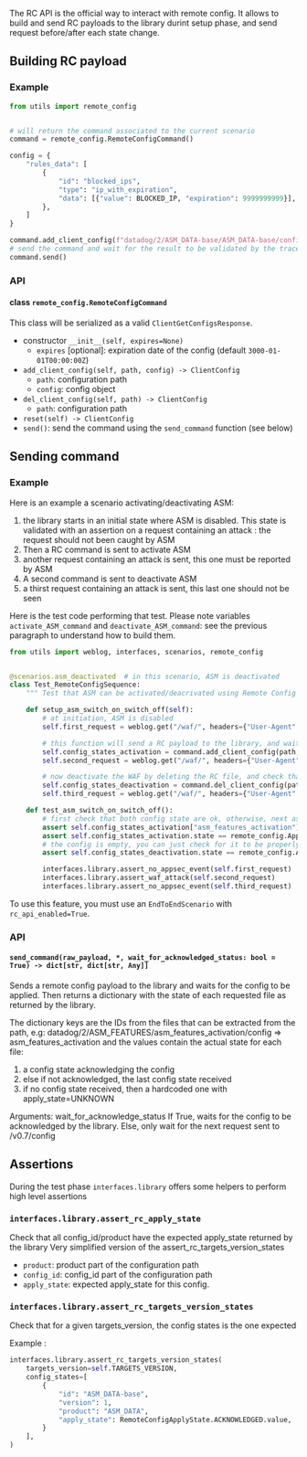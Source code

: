 The RC API is the official way to interact with remote config. It allows to build and send RC payloads to the library durint setup phase, and send request before/after each state change.

## Building RC payload

### Example

``` python
from utils import remote_config


# will return the command associated to the current scenario
command = remote_config.RemoteConfigCommand()

config = {
    "rules_data": [
        {
            "id": "blocked_ips",
            "type": "ip_with_expiration",
            "data": [{"value": BLOCKED_IP, "expiration": 9999999999}],
        },
    ]
}

command.add_client_config(f"datadog/2/ASM_DATA-base/ASM_DATA-base/config", config)
# send the command and wait for the result to be validated by the tracer
command.send()
```

### API

#### class `remote_config.RemoteConfigCommand`

This class will be serialized as a valid `ClientGetConfigsResponse`.

* constructor `__init__(self, expires=None)`
  * `expires` [optional]: expiration date of the config (default `3000-01-01T00:00:00Z`)
* `add_client_config(self, path, config) -> ClientConfig`
  * `path`: configuration path
  * `config`: config object
* `del_client_config(self, path) -> ClientConfig`
  * `path`: configuration path
* `reset(self) -> ClientConfig`
* `send()`: send the command using the `send_command` function (see below)


## Sending command

### Example

Here is an example a scenario activating/deactivating ASM:

1. the library starts in an initial state where ASM is disabled. This state is validated with an assertion on a request containing an attack : the request should not been caught by ASM
2. Then a RC command is sent to activate ASM
3. another request containing an attack is sent, this one must be reported by ASM
4. A second command is sent to deactivate ASM
5. a thirst request containing an attack is sent, this last one should not be seen


Here is the test code performing that test. Please note variables `activate_ASM_command` and `deactivate_ASM_command`: see the previous paragraph to understand how to build them.

```python
from utils import weblog, interfaces, scenarios, remote_config


@scenarios.asm_deactivated  # in this scenario, ASM is deactivated
class Test_RemoteConfigSequence:
    """ Test that ASM can be activated/deacrivated using Remote Config """

    def setup_asm_switch_on_switch_off(self):
        # at initiation, ASM is disabled
        self.first_request = weblog.get("/waf/", headers={"User-Agent": "Arachni/v1"})

        # this function will send a RC payload to the library, and wait for a confirmation from the library
        self.config_states_activation = command.add_client_config(path, asm_enabled).send()
        self.second_request = weblog.get("/waf/", headers={"User-Agent": "Arachni/v1"})

        # now deactivate the WAF by deleting the RC file, and check that it does not catch anything
        self.config_states_deactivation = command.del_client_config(path).send()
        self.third_request = weblog.get("/waf/", headers={"User-Agent": "Arachni/v1"})

    def test_asm_switch_on_switch_off():
        # first check that both config state are ok, otherwise, next assertions will fail with cryptic messages
        assert self.config_states_activation["asm_features_activation"]["apply_state"] == remote_config.ApplyState.ACKNOWLEDGED, self.config_states_activation
        assert self.config_states_activation.state == remote_config.ApplyState.ACKNOWLEDGED
        # the config is empty, you can just check for it to be properly acknowledged
        assert self.config_states_deactivation.state == remote_config.ApplyState.ACKNOWLEDGED

        interfaces.library.assert_no_appsec_event(self.first_request)
        interfaces.library.assert_waf_attack(self.second_request)
        interfaces.library.assert_no_appsec_event(self.third_request)
```

To use this feature, you must use an `EndToEndScenario` with `rc_api_enabled=True`.

### API

#### `send_command(raw_payload, *, wait_for_acknowledged_status: bool = True) -> dict[str, dict[str, Any]]`

Sends a remote config payload to the library and waits for the config to be applied.
Then returns a dictionary with the state of each requested file as returned by the library.

The dictionary keys are the IDs from the files that can be extracted from the path,
e.g: datadog/2/ASM_FEATURES/asm_features_activation/config => asm_features_activation
and the values contain the actual state for each file:

1. a config state acknowledging the config
2. else if not acknowledged, the last config state received
3. if no config state received, then a hardcoded one with apply_state=UNKNOWN

Arguments:
    wait_for_acknowledge_status
        If True, waits for the config to be acknowledged by the library.
        Else, only wait for the next request sent to /v0.7/config

## Assertions

During the test phase `interfaces.library` offers some helpers to perform high level assertions

### `interfaces.library.assert_rc_apply_state`

Check that all config_id/product have the expected apply_state returned by the library
Very simplified version of the assert_rc_targets_version_states

* `product`: product part of the configuration path
* `config_id`: config_id part of the configuration path
* `apply_state`: expected apply_state for this config.


### `interfaces.library.assert_rc_targets_version_states`

Check that for a given targets_version, the config states is the one expected

Example :

``` python
interfaces.library.assert_rc_targets_version_states(
    targets_version=self.TARGETS_VERSION,
    config_states=[
        {
            "id": "ASM_DATA-base",
            "version": 1,
            "product": "ASM_DATA",
            "apply_state": RemoteConfigApplyState.ACKNOWLEDGED.value,
        }
    ],
)
```
